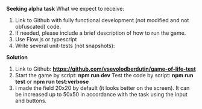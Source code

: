 **Seeking alpha task**
What we expect to receive:

1. Link to Github with fully functional development (not modified and not obfuscated) code.
2. If needed, please include a brief description of how to run the game.
3. Use Flow.js or typescript
4. Write several unit-tests (not snapshots):

**Solution**

1. Link to Github: **https://github.com/vsevolodberdutin/game-of-life-test**
2. Start the game by script: **npm run dev**
   Test the code by script: **npm run test** or **npm run test:verbose**
3. I made the field 20x20 by default (it looks better on the screen). 
   It can be increased up to 50x50 in accordance with the task using the input and buttons.